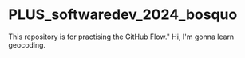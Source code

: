 # PLUS_softwaredev_2024_bosquo
This repository is for practising the GitHub Flow."
Hi, I'm gonna learn geocoding.
